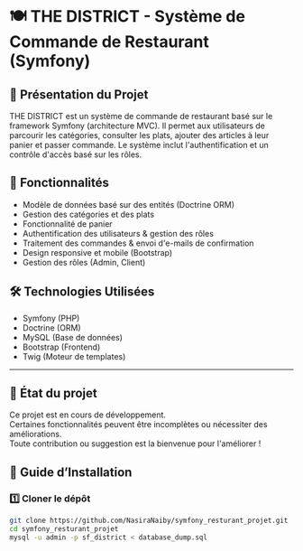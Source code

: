 # 🍽️ THE DISTRICT - Système de Commande de Restaurant (Symfony)

## 📌 Présentation du Projet
THE DISTRICT est un système de commande de restaurant basé sur le framework Symfony (architecture MVC). Il permet aux utilisateurs de parcourir les catégories, consulter les plats, ajouter des articles à leur panier et passer commande. Le système inclut l'authentification et un contrôle d'accès basé sur les rôles.

## 🚀 Fonctionnalités
- Modèle de données basé sur des entités (Doctrine ORM)
- Gestion des catégories et des plats
- Fonctionnalité de panier
- Authentification des utilisateurs & gestion des rôles
- Traitement des commandes & envoi d'e-mails de confirmation
- Design responsive et mobile (Bootstrap)
- Gestion des rôles (Admin, Client)

## 🛠️ Technologies Utilisées
- Symfony (PHP)
- Doctrine (ORM)
- MySQL (Base de données)
- Bootstrap (Frontend)
- Twig (Moteur de templates)

---
## 🚀 État du projet

Ce projet est en cours de développement.  
Certaines fonctionnalités peuvent être incomplètes ou nécessiter des améliorations.  
Toute contribution ou suggestion est la bienvenue pour l'améliorer !
## 🔧 Guide d’Installation

### 1️⃣ Cloner le dépôt
```bash
git clone https://github.com/NasiraNaiby/symfony_resturant_projet.git
cd symfony_resturant_projet
mysql -u admin -p sf_district < database_dump.sql
